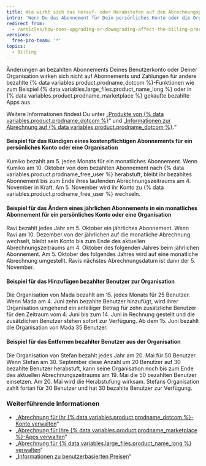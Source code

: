 ```yaml
---
title: Wie wirkt sich das Herauf- oder Herabstufen auf den Abrechnungsprozess aus?
intro: 'Wenn Du das Abonnement für Dein persönliches Konto oder die Organisation heraufstufst, werden die Änderungen unmittelbar gültig. Wenn Du Dein Abonnement herabstufst, werden die Änderungen zum Ende Deines aktuellen Abrechnungszeitraums wirksam.'
redirect_from:
  - /articles/how-does-upgrading-or-downgrading-affect-the-billing-process
versions:
  free-pro-team: '*'
topics:
  - Billing
---
```


Änderungen an bezahlten Abonnements Deines Benutzerkonto oder Deiner Organisation wirken sich nicht auf Abonnements und Zahlungen für andere bezahlte {% data variables.product.prodname_dotcom %}-Funktionen wie zum Beispiel {% data variables.large_files.product_name_long %} oder in {% data variables.product.prodname_marketplace %} gekaufte bezahlte Apps aus.

Weitere Informationen findest Du unter „[Produkte von {% data variables.product.prodname_dotcom %}](/articles/github-s-products)“ und „[Informationen zur Abrechnung auf {% data variables.product.prodname_dotcom %}](/articles/about-billing-on-github).“

#### Beispiel für das Kündigen eines kostenpflichtigen Abonnements für ein persönliches Konto oder eine Organisation

Kumiko bezahlt am 5. jedes Monats für ein monatliches Abonnement. Wenn Kumiko am 10. Oktober von dem bezahlten Abonnement nach {% data variables.product.prodname_free_user %} herabstuft, bleibt ihr bezahltes Abonnement bis zum Ende ihres laufenden Abrechnungszeitraums am 4. November in Kraft. Am 5. November wird ihr Konto zu {% data variables.product.prodname_free_user %} wechseln.

#### Beispiel für das Ändern eines jährlichen Abonnements in ein monatliches Abonnement für ein persönliches Konto oder eine Organisation

Ravi bezahlt jedes Jahr am 5. Oktober ein jährliches Abonnement. Wenn Ravi am 10. Dezember von der jährlichen auf die monatliche Abrechnung wechselt, bleibt sein Konto bis zum Ende des aktuellen Abrechnungszeitraums am 4. Oktober des folgenden Jahres beim jährlichen Abonnement. Am 5. Oktober des folgendes Jahres wird auf eine monatliche Abrechnung umgestellt. Ravis nächstes Abrechnungsdatum ist dann der 5. November.

#### Beispiel für das Hinzufügen bezahlter Benutzer zur Organisation

Die Organisation von Mada bezahlt am 15. jedes Monats für 25 Benutzer. Wenn Mada am 4. Juni zehn bezahlte Benutzer hinzufügt, wird ihrer Organisation umgehend ein anteiliger Betrag für zehn zusätzliche Benutzer für den Zeitraum vom 4. Juni bis zum 14. Juni in Rechnung gestellt und die zusätzlichen Benutzer stehen sofort zur Verfügung. Ab dem 15. Juni bezahlt die Organisation von Mada 35 Benutzer.

#### Beispiel für das Entfernen bezahlter Benutzer aus der Organisation

Die Organisation von Stefan bezahlt jedes Jahr am 20. Mai für 50 Benutzer. Wenn Stefan am 30. September diese Anzahl um 20 Benutzer auf 30 bezahlte Benutzer herabstuft, kann seine Organisation noch bis zum Ende des aktuellen Abrechnungszeitraums am 19. Mai die 50 bezahlten Benutzer einsetzen. Am 20. Mai wird die Herabstufung wirksam. Stefans Organisation zahlt fortan für 30 Benutzer und hat 30 bezahlte Benutzer zur Verfügung.

### Weiterführende Informationen

- „[Abrechnung für Ihr {% data variables.product.prodname_dotcom %}-Konto verwalten](/articles/managing-billing-for-your-github-account)“
- „[Abrechnung für Ihre {% data variables.product.prodname_marketplace %}-Apps verwalten](/articles/managing-billing-for-github-marketplace-apps)“
- „[Abrechnung für {% data variables.large_files.product_name_long %} verwalten](/articles/managing-billing-for-git-large-file-storage)“
- „[Informationen zu benutzerbasierten Preisen](/articles/about-per-user-pricing)“
